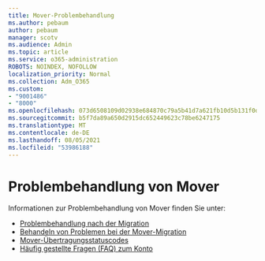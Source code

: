 ```yaml
---
title: Mover-Problembehandlung
ms.author: pebaum
author: pebaum
manager: scotv
ms.audience: Admin
ms.topic: article
ms.service: o365-administration
ROBOTS: NOINDEX, NOFOLLOW
localization_priority: Normal
ms.collection: Adm_O365
ms.custom:
- "9001486"
- "8000"
ms.openlocfilehash: 073d6508109d02938e684870c79a5b41d7a621fb10d5b131f0d9103901fce460
ms.sourcegitcommit: b5f7da89a650d2915dc652449623c78be6247175
ms.translationtype: MT
ms.contentlocale: de-DE
ms.lasthandoff: 08/05/2021
ms.locfileid: "53986188"
---
```

# <a name="mover-troubleshooting"></a>Problembehandlung von Mover

Informationen zur Problembehandlung von Mover finden Sie unter:

- [Problembehandlung nach der Migration](https://docs.microsoft.com/sharepointmigration/mover-post-migration-troubleshooting)  
- [Behandeln von Problemen bei der Mover-Migration](https://docs.microsoft.com/sharepointmigration/mover-error-faq)  
- [Mover-Übertragungsstatuscodes](https://docs.microsoft.com/sharepointmigration/mover-transfer-status-codes)
- [Häufig gestellte Fragen (FAQ) zum Konto](https://docs.microsoft.com/sharepointmigration/mover-account-faq)
